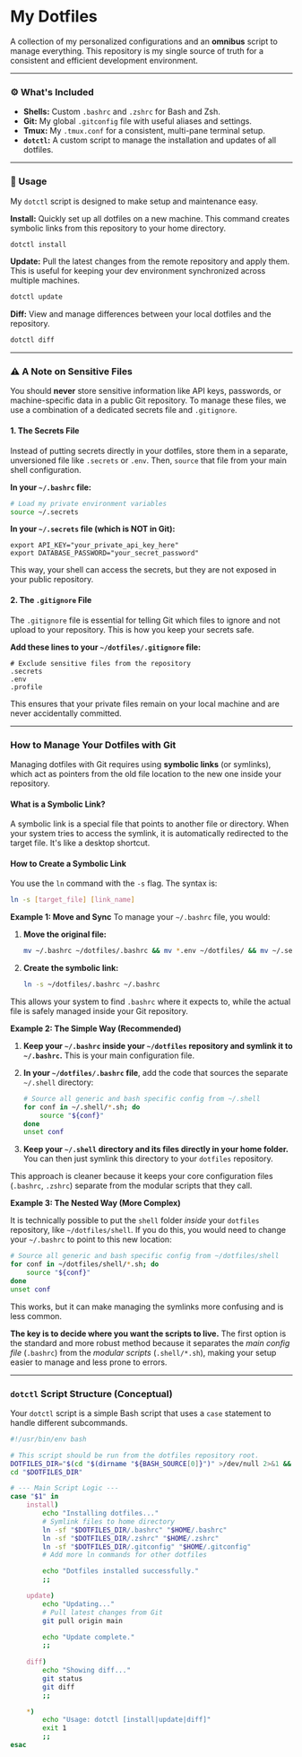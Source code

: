 # My Dotfiles

A collection of my personalized configurations and an **omnibus** script to manage everything. This repository is my single source of truth for a consistent and efficient development environment.

-----

### ⚙️ What's Included

  - **Shells:** Custom `.bashrc` and `.zshrc` for Bash and Zsh.
  - **Git:** My global `.gitconfig` file with useful aliases and settings.
  - **Tmux:** My `.tmux.conf` for a consistent, multi-pane terminal setup.
  - **`dotctl`:** A custom script to manage the installation and updates of all dotfiles.

-----

### 🚀 Usage

My `dotctl` script is designed to make setup and maintenance easy.

**Install:** Quickly set up all dotfiles on a new machine. This command creates symbolic links from this repository to your home directory.

```bash
dotctl install
```

**Update:** Pull the latest changes from the remote repository and apply them. This is useful for keeping your dev environment synchronized across multiple machines.

```bash
dotctl update
```

**Diff:** View and manage differences between your local dotfiles and the repository.

```bash
dotctl diff
```

-----

### ⚠️ A Note on Sensitive Files

You should **never** store sensitive information like API keys, passwords, or machine-specific data in a public Git repository. To manage these files, we use a combination of a dedicated secrets file and `.gitignore`.

#### 1\. The Secrets File

Instead of putting secrets directly in your dotfiles, store them in a separate, unversioned file like `.secrets` or `.env`. Then, `source` that file from your main shell configuration.

**In your `~/.bashrc` file:**

```bash
# Load my private environment variables
source ~/.secrets
```

**In your `~/.secrets` file (which is NOT in Git):**

```
export API_KEY="your_private_api_key_here"
export DATABASE_PASSWORD="your_secret_password"
```

This way, your shell can access the secrets, but they are not exposed in your public repository.

#### 2\. The `.gitignore` File

The `.gitignore` file is essential for telling Git which files to ignore and not upload to your repository. This is how you keep your secrets safe.

**Add these lines to your `~/dotfiles/.gitignore` file:**

```
# Exclude sensitive files from the repository
.secrets
.env
.profile
```

This ensures that your private files remain on your local machine and are never accidentally committed.

-----

### How to Manage Your Dotfiles with Git

Managing dotfiles with Git requires using **symbolic links** (or symlinks), which act as pointers from the old file location to the new one inside your repository.

#### What is a Symbolic Link?

A symbolic link is a special file that points to another file or directory. When your system tries to access the symlink, it is automatically redirected to the target file. It's like a desktop shortcut.

#### How to Create a Symbolic Link

You use the `ln` command with the `-s` flag. The syntax is:

```bash
ln -s [target_file] [link_name]
```

**Example 1: Move and Sync**
To manage your `~/.bashrc` file, you would:

1.  **Move the original file:**
    ```bash
    mv ~/.bashrc ~/dotfiles/.bashrc && mv *.env ~/dotfiles/ && mv ~/.secrets ~/dotfiles/.secrets && mv *.sh ~/.shell/
    ```
2.  **Create the symbolic link:**
    ```bash
    ln -s ~/dotfiles/.bashrc ~/.bashrc
    ```

This allows your system to find `.bashrc` where it expects to, while the actual file is safely managed inside your Git repository.

  **Example 2: The Simple Way (Recommended)**

1.  **Keep your `~/.bashrc` inside your `~/dotfiles` repository and symlink it to `~/.bashrc`.** This is your main configuration file.

2.  **In your `~/dotfiles/.bashrc` file**, add the code that sources the separate `~/.shell` directory:

    ```bash
    # Source all generic and bash specific config from ~/.shell
    for conf in ~/.shell/*.sh; do
        source "${conf}"
    done
    unset conf
    ```

3.  **Keep your `~/.shell` directory and its files directly in your home folder.** You can then just symlink this directory to your `dotfiles` repository.

This approach is cleaner because it keeps your core configuration files (`.bashrc`, `.zshrc`) separate from the modular scripts that they call.

**Example 3: The Nested Way (More Complex)**

It is technically possible to put the `shell` folder *inside* your `dotfiles` repository, like `~/dotfiles/shell`. If you do this, you would need to change your `~/.bashrc` to point to this new location:

```bash
# Source all generic and bash specific config from ~/dotfiles/shell
for conf in ~/dotfiles/shell/*.sh; do
    source "${conf}"
done
unset conf
```

This works, but it can make managing the symlinks more confusing and is less common.

**The key is to decide where you want the scripts to live.** The first option is the standard and more robust method because it separates the *main config file* (`.bashrc`) from the *modular scripts* (`.shell/*.sh`), making your setup easier to manage and less prone to errors.

-----

### `dotctl` Script Structure (Conceptual)

Your `dotctl` script is a simple Bash script that uses a `case` statement to handle different subcommands.

```bash
#!/usr/bin/env bash

# This script should be run from the dotfiles repository root.
DOTFILES_DIR="$(cd "$(dirname "${BASH_SOURCE[0]}")" >/dev/null 2>&1 && pwd)"
cd "$DOTFILES_DIR"

# --- Main Script Logic ---
case "$1" in
    install)
        echo "Installing dotfiles..."
        # Symlink files to home directory
        ln -sf "$DOTFILES_DIR/.bashrc" "$HOME/.bashrc"
        ln -sf "$DOTFILES_DIR/.zshrc" "$HOME/.zshrc"
        ln -sf "$DOTFILES_DIR/.gitconfig" "$HOME/.gitconfig"
        # Add more ln commands for other dotfiles

        echo "Dotfiles installed successfully."
        ;;

    update)
        echo "Updating..."
        # Pull latest changes from Git
        git pull origin main

        echo "Update complete."
        ;;
        
    diff)
        echo "Showing diff..."
        git status
        git diff
        ;;

    *)
        echo "Usage: dotctl [install|update|diff]"
        exit 1
        ;;
esac
```
